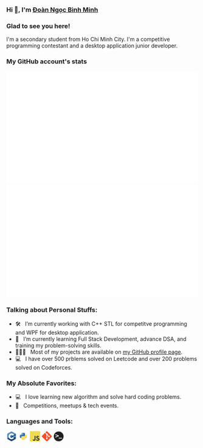 ### Hi 👋, I'm [Đoàn Ngọc Bình Minh](https://github.com/MIT4893-Projects/)
### Glad to see you here!

I'm a secondary student from Ho Chi Minh City. I'm a competitive programming contestant and a desktop application junior developer.

### My GitHub account's stats
![](https://raw.githubusercontent.com/MIT4893-Projects/github-stats-copy/master/generated/overview.svg#gh-dark-mode-only)
![](https://raw.githubusercontent.com/MIT4893-Projects/github-stats-copy/master/generated/languages.svg#gh-dark-mode-only)

### Talking about Personal Stuffs:

- 🛠 &nbsp; I’m currently working with C++ STL for competitve programming and WPF for desktop application.
- 🚀 &nbsp; I’m currently learning Full Stack Development, advance DSA, and training my problem-solving skills.
- 👨🏻‍💻 &nbsp; Most of my projects are available on [my GitHub profile page](https://github.com/MIT4893-Projects).
- 💻 &nbsp; I have over 500 prblems solved on Leetcode and over 200 problems solved on Codeforces.

### My Absolute Favorites:

- 💻 &nbsp; I love learning new algorithm and solve hard coding problems.
- 🍕 &nbsp; Competitions, meetups & tech events.

### Languages and Tools:

<code><img height="27" src="https://raw.githubusercontent.com/github/explore/80688e429a7d4ef2fca1e82350fe8e3517d3494d/topics/cpp/cpp.png" alt="cpp"></code>
<code><img height="27" src="https://raw.githubusercontent.com/github/explore/80688e429a7d4ef2fca1e82350fe8e3517d3494d/topics/python/python.png" alt="python"></code>
<code><img height="27" src="https://raw.githubusercontent.com/github/explore/80688e429a7d4ef2fca1e82350fe8e3517d3494d/topics/javascript/javascript.png" alt="javascript"></code>
<code><img height="27" src="https://raw.githubusercontent.com/devicons/devicon/master/icons/git/git-original.svg" alt="git"></code>
<code><img height="27" src="https://raw.githubusercontent.com/github/explore/80688e429a7d4ef2fca1e82350fe8e3517d3494d/topics/terminal/terminal.png" alt="terminal"></code>
